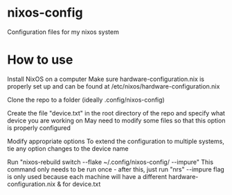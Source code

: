 # nixos-config

Configuration files for my nixos system

# How to use

Install NixOS on a computer
    Make sure hardware-configuration.nix is properly set up and can be found at /etc/nixos/hardware-configuration.nix

Clone the repo to a folder (ideally .config/nixos-config)

Create the file "device.txt" in the root directory of the repo and specify what device you are working on
    May need to modify some files so that this option is properly configured

Modify appropriate options 
    To extend the configuration to multiple systems, tie any option changes to the device name

Run "nixos-rebuild switch --flake ~/.config/nixos-config/ --impure"
    This command only needs to be run once - after this, just run "nrs"
    --impure flag is only used because each machine will have a different hardware-configuration.nix & for device.txt


